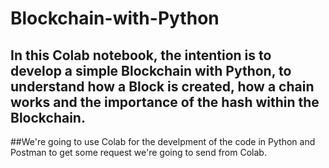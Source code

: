 # Blockchain-with-Python

## In this Colab notebook, the intention is to develop a simple Blockchain with Python, to understand how a Block is created, how a chain works and the importance of the hash within the Blockchain. 

##We're going to use Colab for the develpment of the code in Python and Postman to get some request we're going to send from Colab. 
